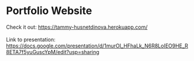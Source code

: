 # Portfolio Website <br>

Check it out: https://tammy-husnetdinova.herokuapp.com/ <br>
<br>
Link to presentation: https://docs.google.com/presentation/d/1murOI_HFhaLk_N6R8LoIEO9HE_R8ETA7f5yuGuscYpM/edit?usp=sharing <br>
<br>
